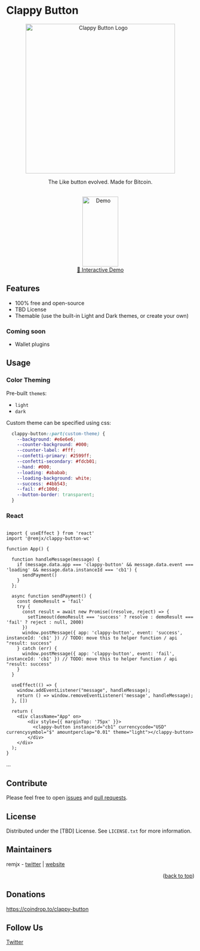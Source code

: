 # Clappy Button
<a name="readme-top"></a>

<div align="center">
  <img src="https://clappy-button-web-component.s3.amazonaws.com/github-readme-images/logo-1189px-322px-v1.png" alt="Clappy Button Logo" width="400"></img>
  <p align="center">
    The Like button evolved. Made for Bitcoin.
  </p>
  <br />
  <img src="https://clappy-button-web-component.s3.amazonaws.com/github-readme-images/light-mode-1-x-10-cent-demo.gif" alt="Demo" width="96" height="187"></img>
  <br />
  <a href="https://github.com/github_username/repo_name">🔗 Interactive Demo</a>
</div>

## Features

- 100% free and open-source
- TBD License
- Themable (use the built-in Light and Dark themes, or create your own)

### Coming soon

- Wallet plugins

## Usage

### Color Theming

Pre-built `theme`s:

- `light`
- `dark`

Custom theme can be specified using css:

```css
  clappy-button::part(custom-theme) {
    --background: #e6e6e6;
    --counter-background: #000;
    --counter-label: #fff;
    --confetti-primary: #2599ff;
    --confetti-secondary: #fdcb01;
    --hand: #000;
    --loading: #ababab;
    --loading-background: white;
    --success: #4bb543;
    --fail: #fc100d;
    --button-border: transparent;
  }
```

### React

```

import { useEffect } from 'react'
import '@remjx/clappy-button-wc'

function App() {

  function handleMessage(message) {
    if (message.data.app === 'clappy-button' && message.data.event === 'loading' && message.data.instanceId === 'cb1') {
      sendPayment()
    }
  };

  async function sendPayment() {
    const demoResult = 'fail'
    try {
      const result = await new Promise((resolve, reject) => {
        setTimeout(demoResult === 'success' ? resolve : demoResult === 'fail' ? reject : null, 2000)
      })
      window.postMessage({ app: 'clappy-button', event: 'success', instanceId: 'cb1' }) // TODO: move this to helper function / api "result: success"
    } catch (err) {
      window.postMessage({ app: 'clappy-button', event: 'fail', instanceId: 'cb1' }) // TODO: move this to helper function / api "result: success"
    }
  }

  useEffect(() => {
    window.addEventListener("message", handleMessage);
    return () => window.removeEventListener('message', handleMessage);
  }, [])
  
  return (
    <div className="App" on>
        <div style={{ marginTop: '75px' }}>
          <clappy-button instanceid="cb1" currencycode="USD" currencysymbol="$" amountperclap="0.01" theme="light"></clappy-button>
        </div>
    </div>
  );
}

```

...


## Contribute

Please feel free to open [issues](https://github.com/remjx/clappy-button-web-component/issues) and [pull requests](https://github.com/remjx/clappy-button-web-component/pulls).


## License

Distributed under the [TBD] License. See `LICENSE.txt` for more information.


## Maintainers

remjx - [twitter](https://twitter.com/remjxd) | [website](https://remjx.com)

<p align="right">(<a href="#readme-top">back to top</a>)</p>

## Donations

https://coindrop.to/clappy-button

## Follow Us

[Twitter](https://twitter.com/clappybutton)